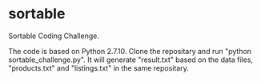 # sortable
Sortable Coding Challenge.

The code is based on Python 2.7.10.
Clone the repositary and run "python sortable_challenge.py". It will generate "result.txt" based on the data files, "products.txt" and "listings.txt" in the same repositary.
